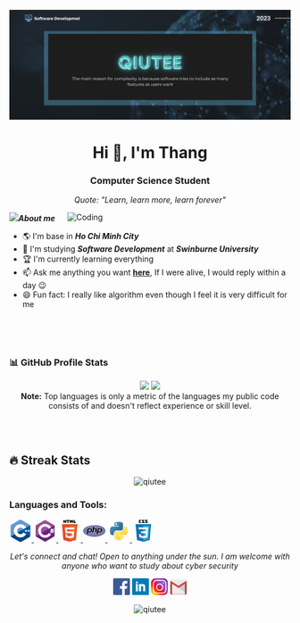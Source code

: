 ![alt text](./images/banner.png)
<h1 align="center">Hi 👋, I'm Thang</h1>
<h3 align="center">Computer Science Student</h3>
<p align="center"><i>Quote: "Learn, learn more, learn forever"</i><p>
<img align="right" alt="Coding" width="400" src="https://tse2.mm.bing.net/th?id=OIP.gReLR6hZjwyBxHmfLN1AVwHaFj&pid=Api&P=0&h=220"

### <img src="./images/stats.gif" width="30px">**_About me_**

- 🌎 I'm base in **_Ho Chi Minh City_** 
- 🏫 I'm studying  **_Software Development_** at **_Swinburne University_**
- 🏆 I'm currently learning everything 
- 📫 Ask me anything you want [**here**](https://github.com/QiuTee/QiuTee/issues), If I were alive, I would reply within a day 😉
- 😄 Fun fact: I really like algorithm even though I feel it is very difficult for me
<br>

<p align="left"> <a href="https://twitter.com/" target="blank"><img src="https://img.shields.io/twitter/follow/?logo=twitter&style=for-the-badge" alt="" /></a> </p>

### 📊 GitHub Profile Stats

<p align="center">
  <img height="200em" src="https://github-readme-stats-eight-theta.vercel.app/api?username=QiuTee&show_icons=true&count_private=true&theme=great-gatsby&hide_border=true&bg_color=1F222E&title_color=F85D7F&icon_color=F8D866"/>
  <img height="200em" src="https://github-readme-stats.vercel.app/api/top-langs/?username=QiuTee&layout=donut&langs_count=10&theme=great-gatsby&hide_border=true&bg_color=1F222E&title_color=F85D7F&icon_color=F8D866"/>
  <br />
  <b>Note:</b> Top languages is only a metric of the languages my public code consists of and doesn't reflect experience or skill level.
</p>


<br><br>

## 🔥 Streak Stats
<p align="center">
  <img src="https://github-readme-streak-stats.herokuapp.com/?user=QiuTee&theme=great-gatsby&hide_border=true" alt="qiutee" />
</p>
<h3 align="left">Languages and Tools:</h3>
<p align="left"> <a href="https://www.w3schools.com/cpp/" target="_blank" rel="noreferrer"> <img src="https://raw.githubusercontent.com/devicons/devicon/master/icons/cplusplus/cplusplus-original.svg" alt="cplusplus" width="40" height="40"/> </a> <a href="https://www.w3schools.com/cs/" target="_blank" rel="noreferrer"> <img src="https://raw.githubusercontent.com/devicons/devicon/master/icons/csharp/csharp-original.svg" alt="csharp" width="40" height="40"/> </a> <a href="https://www.w3.org/html/" target="_blank" rel="noreferrer"> <img src="https://raw.githubusercontent.com/devicons/devicon/master/icons/html5/html5-original-wordmark.svg" alt="html5" width="40" height="40"/> </a> <a href="https://www.php.net" target="_blank" rel="noreferrer"> <img src="https://raw.githubusercontent.com/devicons/devicon/master/icons/php/php-original.svg" alt="php" width="40" height="40"/> </a> <a href="https://www.python.org" target="_blank" rel="noreferrer"> <img src="https://raw.githubusercontent.com/devicons/devicon/master/icons/python/python-original.svg" alt="python" width="40" height="40"/> </a> 
<a href="https://www.w3schools.com/css/" target="_blank" rel="noreferrer"> <img src="https://raw.githubusercontent.com/devicons/devicon/master/icons/css3/css3-original-wordmark.svg" alt="css3" width="40" height="40"/> </a> </p>
<p align="center">
  <i>Let's connect and chat! Open to anything under the sun.</i>
  <i>I am welcome with anyone who want to study about cyber security</i>
  <p align="center">
    	<code><a href="https://www.facebook.com/thang.nguyenquoc.9883739"><img width="30px" src="./images/facebook.png" title="Facebook"/></a></code>
	<code><a href="https://www.linkedin.com/in/thang-nguyen-a927aa26b/"><img width="30px" src="./images/linkedin.png" title="Linkedin"/></a></code>
	<code><a href="https://www.instagram.com/nqthang13/"><img width="30px" src="./images/instagram.png" title="Instagram"/></a></code>
	<!-- <code><a href="https://twitter.com/MinMinis"><img width="30px" src="./images/twitter.png" title="Twitter"/></a></code> -->
	<code><a href="mailto:nqt8977@gmail.com"><img width="30px" src="./images/gmail.png" title="Gmail"/></a></code>
  </p>

<p align="center"> <img src="https://komarev.com/ghpvc/?username=qiutee&label=Profile%20views&color=0e75b6&style=flat" alt="qiutee" /> </p>
